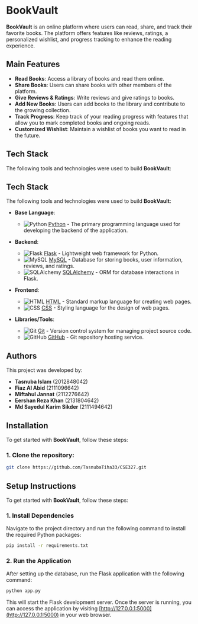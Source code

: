 # BookVault

**BookVault** is an online platform where users can read, share, and track their favorite books. The platform offers features like reviews, ratings, a personalized wishlist, and progress tracking to enhance the reading experience.

## Main Features

- **Read Books**: Access a library of books and read them online.
- **Share Books**: Users can share books with other members of the platform.
- **Give Reviews & Ratings**: Write reviews and give ratings to books.
- **Add New Books**: Users can add books to the library and contribute to the growing collection.
- **Track Progress**: Keep track of your reading progress with features that allow you to mark completed books and ongoing reads.
- **Customized Wishlist**: Maintain a wishlist of books you want to read in the future.

## Tech Stack

The following tools and technologies were used to build **BookVault**:

## Tech Stack

The following tools and technologies were used to build **BookVault**:

- **Base Language**:
  - ![Python](https://img.icons8.com/color/50/000000/python.png) [Python](https://www.python.org/) - The primary programming language used for developing the backend of the application.

- **Backend**:
  - ![Flask](https://flask.palletsprojects.com/en/stable/_static/flask-logo.svg) [Flask](https://flask.palletsprojects.com/en/stable/) - Lightweight web framework for Python.
  - ![MySQL](https://img.icons8.com/color/50/000000/mysql-logo.png) [MySQL](https://www.mysql.com/) - Database for storing books, user information, reviews, and ratings.
  - ![SQLAlchemy](https://www.sqlalchemy.org/favicon.ico) [SQLAlchemy](https://www.sqlalchemy.org/) - ORM for database interactions in Flask.

- **Frontend**:
  - ![HTML](https://img.icons8.com/color/50/000000/html-5.png) [HTML](https://html.com/) - Standard markup language for creating web pages.
  - ![CSS](https://img.icons8.com/color/50/000000/css3.png) [CSS](https://www.w3.org/Style/CSS/) - Styling language for the design of web pages.

- **Libraries/Tools**:
  - ![Git](https://img.icons8.com/color/50/000000/git.png) [Git](https://git-scm.com/) - Version control system for managing project source code.
  - ![GitHub](https://img.icons8.com/color/50/000000/github.png) [GitHub](https://github.com/) - Git repository hosting service.




## Authors

This project was developed by:

- **Tasnuba Islam** (2012848042)
- **Fiaz Al Abid** (2111096642)
- **Miftahul Jannat** (2112276642)
- **Eershan Reza Khan** (2131804642)
- **Md Sayedul Karim Sikder** (2111494642)

## Installation

To get started with **BookVault**, follow these steps:

 ### 1. Clone the repository:
   ```bash
   git clone https://github.com/TasnubaTiha33/CSE327.git
```

## Setup Instructions

To get started with **BookVault**, follow these steps:

### 1. Install Dependencies

Navigate to the project directory and run the following command to install the required Python packages:

```bash
pip install -r requirements.txt
```
### 2. Run the Application

After setting up the database, run the Flask application with the following command:

```bash
python app.py
```
This will start the Flask development server. Once the server is running, you can access the application by visiting [http://127.0.0.1:5000](http://127.0.0.1:5000) in your web browser.

